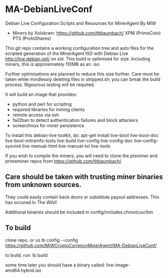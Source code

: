 MA-DebianLiveConf
=================

Debian Live Configuration Scripts and Resources for MinerAgent
By MiW
* Miners by Xolokram: https://github.com/thbaumbach/ XPM (PrimeCoin) PTS (ProtoShares)

This git repo contains a working configuration tree and auto files for the scripted generation of the MinerAgent ISO with Debian Live http://live.debian.net/ on sid.
This build is optimised for size. Including miners, this is approximately 110MB as an .iso

Further optimisations are planned to reduce this size further. Care must be taken while mindlessly deleting files in stripped.sh; you can break the build process. Rigourous testing will be required.

It will build an image that provides:
* python and perl for scripting
* required libraries for mining clients
* remote access via ssh
* fail2ban to detect authentication failures and block attackers
* screen/tmux for miner persistence

To install this debian-live toolkit, do:
apt-get install live-boot live-boot-doc live-boot-initramfs-tools live-build live-config live-config-doc live-config-sysvinit live-manual-html live-manual-txt live-tools

If you wish to compile the miners, you will need to clone the ptsminer and primeminer repos from https://github.com/thbaumbach/

Care should be taken with trusting miner binaries from unknown sources.
-----------------------------------------------------------------------
They could easily contain back doors or substitute payout addresses. This has occured In The Wild!


Additional binaries should be included in config/includes.chroot/usr/bin

To build
--------
clone repo, or us lb config --config https://github.com/MiWCryptoCurrencyMinerAgent/MA-DebianLiveConf/

to build, run: lb build

some time later you should have a binary called: live-image-amd64.hybrid.iso
